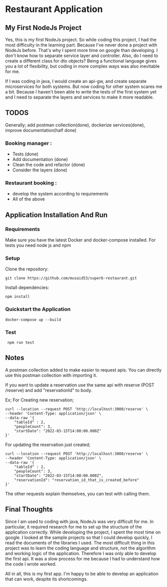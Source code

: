 # Restaurant Application


## My First NodeJs Project
Yes, this is my first NodeJs project. So while coding this project, I had the most difficulty in the learning part. Because I've never done a project with NodeJs before. That's why I spent more time on google than developing. I don't know how to separate service layer and controller. Also, do I need to create a different class for dto objects? Being a functional language gives you a lot of flexibility, but coding in more complex ways was also inevitable for me.

If I was coding in java, I would create an api-gw, and create separate microservices for both systems. But now coding for other system scares me a bit. Because I haven't been able to write the tests of the first system yet and I need to separate the layers and services to make it more readable.

## TODOS
Generally; add postman collection(done), dockerize services(done), improve documentation(half done)
### Booking manager :
- Tests (done)
- Add documentation (done)
- Clean the code and refactor (done)
- Consider the layers (done)

### Restaurant booking :
- develop the system according to requirements
- All of the above

## Application Installation And Run
### Requirements
Make sure you have the latest Docker and docker-compose installed. For tests you need node js and npm
### Setup
Clone the repository:
```
git clone https://github.com/musaid53/superb-restaurant.git
```
Install dependencies:
```
npm install
```

### Quickstart  the Application
```
docker-compose up --build 
```
### Test
```
 npm run test
```

## Notes 
A postman collection added to make easier to request apis. You can directly use this postman collection with importing it. 

If you want to update a reservation use the same api with reserve (POST /reserve)
and add "reservationId"  to body. 

Ex;
For Creating new reservation;
```
curl --location --request POST 'http://localhost:3000/reserve' \
--header 'Content-Type: application/json' \
--data-raw '{
    "tableId" : 2,
    "peopleCount": 3,
    "startDate": "2022-03-15T14:00:00.000Z"
}'
```
For updating the  reservation just created;
```
curl --location --request POST 'http://localhost:3000/reserve' \
--header 'Content-Type: application/json' \
--data-raw '{
    "tableId" : 2,
    "peopleCount": 3,
    "startDate": "2022-03-15T14:00:00.000Z",
    "reservationId": "reservation_id_that_is_created_before"
}'
```
The other requests explain themselves, you can test with calling them.



## Final Thoughts
Since I am used to coding with java, NodeJs was very difficult for me. In particular, it required research for me to set up the structure of the application correctly. While developing the project, I spent the most time on google. I looked at the sample projects so that I could develop quickly, I read the documents of the libraries I used. The most difficult thing in this project was to learn the coding language and structure, not the algorithm and working logic of the application. Therefore I was only able to develop the first api. It was a slow process for me because I had to understand how the code I wrote worked.

All in all, this is my first app. I'm happy to be able to develop an application that can work, despite its shortcomings. 


